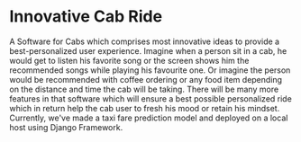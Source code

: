 # Innovative Cab Ride
A Software for Cabs which comprises most innovative ideas to provide a best-personalized user experience. Imagine when a person sit in a cab, he would get to listen his favorite song or the screen shows him the recommended songs while playing his favourite one. Or imagine the person would be recommended with coffee ordering or any food item depending on the distance and time the cab will be taking. There will be many more features in that software which will ensure a best possible personalized ride which in return help the cab user to fresh his mood or retain his mindset. 
Currently, we've made a taxi fare prediction model and deployed on a local host using Django Framework.
